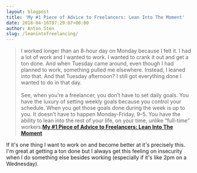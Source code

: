 ```yaml
---
layout: blogpost
title: 'My #1 Piece of Advice to Freelancers: Lean Into The Moment'
date: 2018-04-16T07:29:07+00:00
author: Anton Sten
slug: /leanintofreelancing/
---
```


>I worked longer than an 8-hour day on Monday because I felt it. I had a lot of work and I wanted to work. I wanted to crank it out and get a ton done. And when Tuesday came around, even though I had planned to work, something pulled me elsewhere. Instead, I leaned into that. And that Tuesday afternoon? I still got everything done I wanted to do in that day.<br /><br />
See, when you’re a freelancer, you don’t have to set daily goals. You have the luxury of setting weekly goals because you control your schedule. When you get those goals done during the week is up to you. It doesn’t have to happen Monday-Friday, 9–5. You have the ability to lean into the rest of your life, on your time, unlike “full-time” workers.**[My #1 Piece of Advice to Freelancers: Lean Into The Moment](https://medium.com/@Arestia/my-1-piece-of-advice-to-freelancers-lean-into-the-moment-ed7e4195fa05)**

If it's one thing I want to work on and become better at it's precisely this. I'm great at getting a ton done but I always get this feeling on insecurity when I do something else besides working (especially if it's like 2pm on a Wednesday). 
